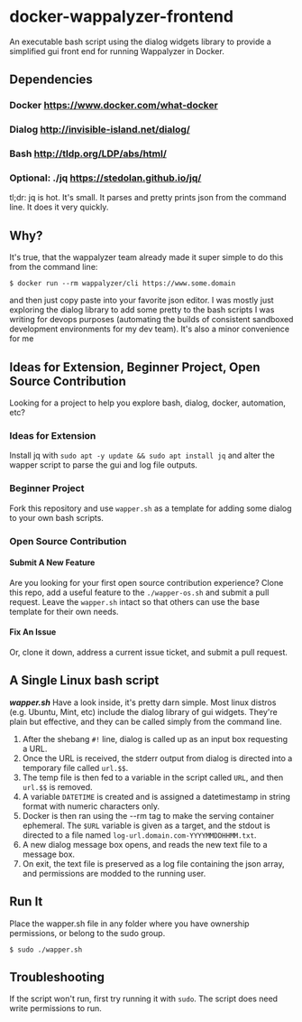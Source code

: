 # docker-wappalyzer-frontend
An executable bash script using the dialog widgets library to provide a simplified gui front end for running Wappalyzer in Docker.

## Dependencies
### Docker https://www.docker.com/what-docker
### Dialog http://invisible-island.net/dialog/
### Bash http://tldp.org/LDP/abs/html/
### Optional: ./jq https://stedolan.github.io/jq/

tl;dr: jq is hot. It's small. It parses and pretty prints json from the command line. It does it very quickly. 

## Why?
It's true, that the wappalyzer team already made it super simple to do this from the command line:
```
$ docker run --rm wappalyzer/cli https://www.some.domain
```
and then just copy paste into your favorite json editor. I was mostly just exploring the dialog library to add some pretty to the bash scripts I was writing for devops purposes (automating the builds of consistent sandboxed development environments for my dev team). It's also a minor convenience for me

## Ideas for Extension, Beginner Project, Open Source Contribution
Looking for a project to help you explore bash, dialog, docker, automation, etc?

### Ideas for Extension
Install jq with `sudo apt -y update && sudo apt install jq` and alter the wapper script to parse the gui and log file outputs.

### Beginner Project
Fork this repository and use `wapper.sh` as a template for adding some dialog to your own bash scripts.

### Open Source Contribution

#### Submit A New Feature
Are you looking for your first open source contribution experience? Clone this repo, add a useful feature to the `./wapper-os.sh` and submit a pull request. Leave the `wapper.sh` intact so that others can use the base template for their own needs.

#### Fix An Issue
Or, clone it down, address a current issue ticket, and submit a pull request.

## A Single Linux bash script
***wapper.sh***
Have a look inside, it's pretty darn simple. Most linux distros (e.g. Ubuntu, Mint, etc) include the dialog library of gui widgets. They're plain but effective, and they can be called simply from the command line.
1. After the shebang `#!` line, dialog is called up as an input box requesting a URL.
2. Once the URL is received, the stderr output from dialog is directed into a temporary file called `url.$$`.
3. The temp file is then fed to a variable in the script called `URL`, and then `url.$$` is removed.
4. A variable `DATETIME` is created and is assigned a datetimestamp in string format with numeric characters only.
5. Docker is then ran using the --rm tag to make the serving container ephemeral. The `$URL` variable is given as a target, and the stdout is directed to a file named `log-url.domain.com-YYYYMMDDHHMM.txt`.
6. A new dialog message box opens, and reads the new text file to a message box.
7. On exit, the text file is preserved as a log file containing the json array, and permissions are modded to the running user.

## Run It
Place the wapper.sh file in any folder where you have ownership permissions, or belong to the sudo group.
```
$ sudo ./wapper.sh
```

## Troubleshooting
If the script won't run, first try running it with `sudo`. The script does need write permissions to run.
